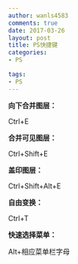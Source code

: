 ```yaml
---
author: wanls4583
comments: true
date: 2017-03-26
layout: post
title: PS快捷键
categories:
- PS

tags:
- PS
---
```


**向下合并图层：**

Ctrl+E

**合并可见图层：**

Ctrl+Shift+E

**盖印图层：**

Ctrl+Shift+Alt+E

**自由变换：**

Ctrl+T

**快速选择菜单：**

Alt+相应菜单栏字母